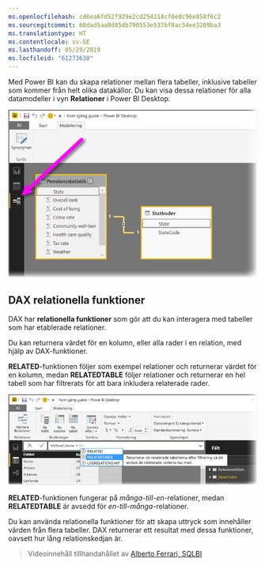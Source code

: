 ```yaml
---
ms.openlocfilehash: cd6ea6fd52f929e2cd254214cf0e8c96e858f6c2
ms.sourcegitcommit: 60dad5aa0d85db790553e537bf8ac34ee3289ba3
ms.translationtype: HT
ms.contentlocale: sv-SE
ms.lasthandoff: 05/29/2019
ms.locfileid: "61273630"
---
```

Med Power BI kan du skapa relationer mellan flera tabeller, inklusive tabeller som kommer från helt olika datakällor. Du kan visa dessa relationer för alla datamodeller i vyn **Relationer** i Power BI Desktop.

![](media/7-5-table-relationships-and-dax/dax-relationships_1.png)

## <a name="dax-relational-functions"></a>DAX relationella funktioner
DAX har **relationella funktioner** som gör att du kan interagera med tabeller som har etablerade relationer.

Du kan returnera värdet för en kolumn, eller alla rader i en relation, med hjälp av DAX-funktioner.

**RELATED**-funktionen följer som exempel relationer och returnerar värdet för en kolumn, medan **RELATEDTABLE** följer relationer och returnerar en hel tabell som har filtrerats för att bara inkludera relaterade rader.

![](media/7-5-table-relationships-and-dax/dax-relationships_2.png)

**RELATED**-funktionen fungerar på *många-till-en*-relationer, medan **RELATEDTABLE** är avsedd för *en-till-många*-relationer.

Du kan använda relationella funktioner för att skapa uttryck som innehåller värden från flera tabeller. DAX returnerar ett resultat med dessa funktioner, oavsett hur lång relationskedjan är.

> Videoinnehåll tillhandahållet av [Alberto Ferrari, SQLBI](http://www.sqlbi.com/learning-dax)
> 
> 

